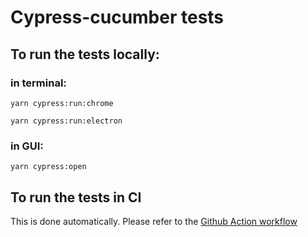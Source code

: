 
# Cypress-cucumber tests

## To run the tests locally:

### in terminal:
`yarn cypress:run:chrome`  

`yarn cypress:run:electron`  
### in GUI:
`yarn cypress:open`  


## To run the tests in CI
This is done automatically. 
Please refer to the [Github Action workflow](../../.github/workflows/cypress-tests.yml)
